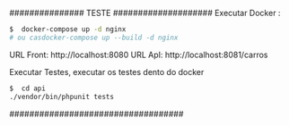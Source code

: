############### TESTE ####################
Executar Docker :  


```bash
$  docker-compose up -d nginx  
# ou casdocker-compose up --build -d nginx  
```

URL Front: http://localhost:8080
URL ApI: http://localhost:8081/carros

Executar Testes, executar os testes dento do docker 
```bash
$  cd api 
./vendor/bin/phpunit tests 
````

###################################